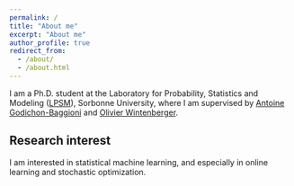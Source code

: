 ```yaml
---
permalink: /
title: "About me"
excerpt: "About me"
author_profile: true
redirect_from: 
  - /about/
  - /about.html
---
```


I am a Ph.D. student at the Laboratory for Probability, Statistics and Modeling ([LPSM](https://www.lpsm.paris "LPSM")), Sorbonne University, where I am supervised by [Antoine Godichon-Baggioni](http://godichon.perso.math.cnrs.fr) and [Olivier Wintenberger](http://wintenberger.fr).

## Research interest
I am interested in statistical machine learning, and especially in online learning and stochastic optimization.


